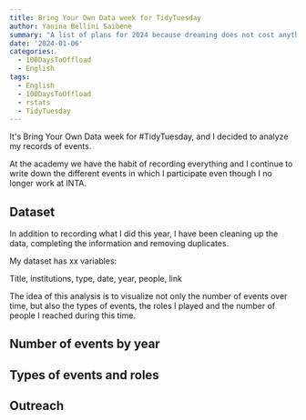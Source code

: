 ```yaml
---
title: Bring Your Own Data week for TidyTuesday
author: Yanina Bellini Saibene
summary: "A list of plans for 2024 because dreaming does not cost anything."
date: '2024-01-06'
categories:
  - 100DaysToOffload
  - English
tags:
  - English
  - 100DaysToOffload
  - rstats
  - TidyTuesday 
---
```


It's Bring Your Own Data week for #TidyTuesday, and I decided to analyze my records of events.

At the academy we have the habit of recording everything and I continue to write down the different events in which I participate even though I no longer work at INTA.

## Dataset
In addition to recording what I did this year, I have been cleaning up the data, completing the information and removing duplicates.

My dataset has xx variables:

Title, institutions, type, date, year, people, link


The idea of this analysis is to visualize not only the number of events over time, but also the types of events, the roles I played and the number of people I reached during this time.

## Number of events by year 


## Types of events and roles


## Outreach

